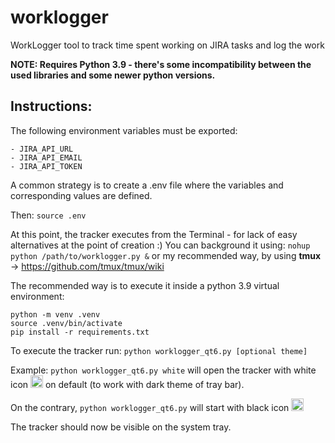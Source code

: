 # worklogger
WorkLogger tool to track time spent working on JIRA tasks and log the work


**NOTE: Requires Python 3.9 - there's some incompatibility between the used libraries and some newer python versions.**


## Instructions:

The following environment variables must be exported:
```
- JIRA_API_URL
- JIRA_API_EMAIL
- JIRA_API_TOKEN
```

A common strategy is to create a .env file where the variables and corresponding values are defined.

Then:
```source .env```

At this point, the tracker executes from the Terminal - for lack of easy alternatives at the point of creation :)
You can background it using:
```nohup python /path/to/worklogger.py &```
or my recommended way, by using **tmux** -> https://github.com/tmux/tmux/wiki

The recommended way is to execute it inside a python 3.9 virtual environment:
```
python -m venv .venv
source .venv/bin/activate
pip install -r requirements.txt
```


To execute the tracker run:
```python worklogger_qt6.py [optional theme]```

Example: ```python worklogger_qt6.py white``` will open the tracker with white icon <img src="https://drive.usercontent.google.com/download?id=19vglgXt_tTVe1LMzIelu9-8KuZLJR5Bj" width="20"/> on default (to work with dark theme of tray bar). 

On the contrary, ```python worklogger_qt6.py``` will start with black icon <img src="https://drive.usercontent.google.com/download?id=1ROXlU1Zuj5BCrxGGDkQjgcOH-L0OYWUl" width="20"/>

The tracker should now be visible on the system tray.
